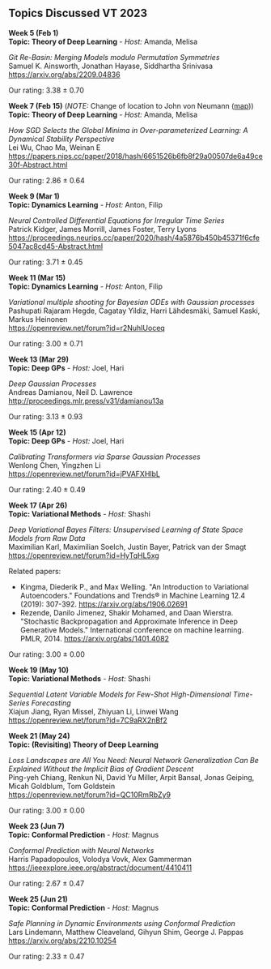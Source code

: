 ## Topics Discussed VT 2023

__Week 5 (Feb 1)__
<br>
__Topic: Theory of Deep Learning__
_- Host:_ Amanda, Melisa

*Git Re-Basin: Merging Models modulo Permutation Symmetries*
<br>
Samuel K. Ainsworth, Jonathan Hayase, Siddhartha Srinivasa
<br>
https://arxiv.org/abs/2209.04836

Our rating: 3.38 ± 0.70

__Week 7 (Feb 15)__ (*NOTE:* Change of location to John von Neumann ([map](https://www.ida.liu.se/department/location/search.en.shtml?keyword=von+neumann)))
<br>
__Topic: Theory of Deep Learning__
_- Host:_ Amanda, Melisa

*How SGD Selects the Global Minima in Over-parameterized Learning: A Dynamical Stability Perspective*
<br>
Lei Wu, Chao Ma, Weinan E
<br>
https://papers.nips.cc/paper/2018/hash/6651526b6fb8f29a00507de6a49ce30f-Abstract.html

Our rating: 2.86 ± 0.64

__Week 9 (Mar 1)__
<br>
__Topic: Dynamics Learning__
_- Host:_ Anton, Filip

*Neural Controlled Differential Equations for Irregular Time Series*
<br>
Patrick Kidger, James Morrill, James Foster, Terry Lyons
<br>
https://proceedings.neurips.cc/paper/2020/hash/4a5876b450b45371f6cfe5047ac8cd45-Abstract.html

Our rating: 3.71 ± 0.45

__Week 11 (Mar 15)__
<br>
__Topic: Dynamics Learning__
_- Host:_ Anton, Filip

*Variational multiple shooting for Bayesian ODEs with Gaussian processes*
<br>
Pashupati Rajaram Hegde, Cagatay Yildiz, Harri Lähdesmäki, Samuel Kaski, Markus Heinonen
<br>
https://openreview.net/forum?id=r2NuhIUoceq

Our rating: 3.00 ± 0.71

__Week 13 (Mar 29)__
<br>
__Topic: Deep GPs__
_- Host:_ Joel, Hari

*Deep Gaussian Processes*
<br>
Andreas Damianou, Neil D. Lawrence
<br>
http://proceedings.mlr.press/v31/damianou13a

Our rating: 3.13 ± 0.93

__Week 15 (Apr 12)__
<br>
__Topic: Deep GPs__
_- Host:_ Joel, Hari

*Calibrating Transformers via Sparse Gaussian Processes*
<br>
Wenlong Chen, Yingzhen Li
<br>
https://openreview.net/forum?id=jPVAFXHlbL

Our rating: 2.40 ± 0.49

__Week 17 (Apr 26)__
<br>
__Topic: Variational Methods__
_- Host:_ Shashi

*Deep Variational Bayes Filters: Unsupervised Learning of State Space Models from Raw Data*
<br>
Maximilian Karl, Maximilian Soelch, Justin Bayer, Patrick van der Smagt
<br>
https://openreview.net/forum?id=HyTqHL5xg

Related papers:
* Kingma, Diederik P., and Max Welling. "An Introduction to Variational Autoencoders." Foundations and Trends® in Machine Learning 12.4 (2019): 307-392. https://arxiv.org/abs/1906.02691
* Rezende, Danilo Jimenez, Shakir Mohamed, and Daan Wierstra. "Stochastic Backpropagation and Approximate Inference in Deep Generative Models." International conference on machine learning. PMLR, 2014. https://arxiv.org/abs/1401.4082

Our rating: 3.00 ± 0.00

__Week 19 (May 10)__
<br>
__Topic: Variational Methods__
_- Host:_ Shashi

*Sequential Latent Variable Models for Few-Shot High-Dimensional Time-Series Forecasting*
<br>
Xiajun Jiang, Ryan Missel, Zhiyuan Li, Linwei Wang
<br>
https://openreview.net/forum?id=7C9aRX2nBf2

__Week 21 (May 24)__
<br>
__Topic: (Revisiting) Theory of Deep Learning__

*Loss Landscapes are All You Need: Neural Network Generalization Can Be Explained Without the Implicit Bias of Gradient Descent*
<br>
Ping-yeh Chiang, Renkun Ni, David Yu Miller, Arpit Bansal, Jonas Geiping, Micah Goldblum, Tom Goldstein
<br>
https://openreview.net/forum?id=QC10RmRbZy9

Our rating: 3.00 ± 0.00

__Week 23 (Jun 7)__
<br>
__Topic: Conformal Prediction__
_- Host:_ Magnus

*Conformal Prediction with Neural Networks*
<br>
Harris Papadopoulos, Volodya Vovk, Alex Gammerman
<br>
https://ieeexplore.ieee.org/abstract/document/4410411

Our rating: 2.67 ± 0.47

__Week 25 (Jun 21)__
<br>
__Topic: Conformal Prediction__
_- Host:_ Magnus

*Safe Planning in Dynamic Environments using Conformal Prediction*
<br>
Lars Lindemann, Matthew Cleaveland, Gihyun Shim, George J. Pappas
<br>
https://arxiv.org/abs/2210.10254

Our rating: 2.33 ± 0.47

